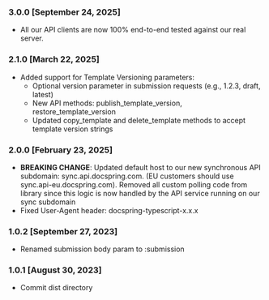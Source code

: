 ### 3.0.0 [September 24, 2025]

- All our API clients are now 100% end-to-end tested against our real server.

### 2.1.0 [March 22, 2025]

- Added support for Template Versioning parameters:
  - Optional version parameter in submission requests (e.g., 1.2.3, draft, latest)
  - New API methods: publish_template_version, restore_template_version
  - Updated copy_template and delete_template methods to accept template version strings

### 2.0.0 [February 23, 2025]

- **BREAKING CHANGE**: Updated default host to our new synchronous API subdomain: sync.api.docspring.com. (EU customers should use sync.api-eu.docspring.com). Removed all custom polling code from library since this logic is now handled by the API service running on our sync subdomain
- Fixed User-Agent header: docspring-typescript-x.x.x

### 1.0.2 [September 27, 2023]

- Renamed submission body param to :submission

### 1.0.1 [August 30, 2023]

- Commit dist directory
